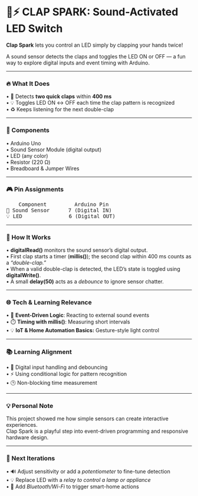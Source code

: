 # 👏⚡ CLAP SPARK: Sound-Activated LED Switch

**Clap Spark** lets you control an LED simply by clapping your hands twice!

A sound sensor detects the claps and toggles the LED ON or OFF — a fun way to explore digital inputs and event timing with Arduino.
________________________________________
### 🔥 What It Does

•	🎤 Detects **two quick claps** within **400 ms** <br>
•	💡 Toggles LED ON ↔ OFF each time the clap pattern is recognized <br>
•	♻️ Keeps listening for the next double-clap <br>
________________________________________
### 🧰 Components

•	Arduino Uno <br>
•	Sound Sensor Module (digital output) <br>
•	LED (any color) <br>
•	Resistor (220 Ω) <br>
•	Breadboard & Jumper Wires <br>
________________________________________
### 🎮 Pin Assignments
<pre>
    Component	      Arduino Pin
🎤 Sound Sensor   	7 (Digital IN)
💡 LED	            6 (Digital OUT)
</pre>
________________________________________
### 🧠 How It Works

•	**digitalRead()** monitors the sound sensor’s digital output. <br>
•	First clap starts a timer (**millis()**); the second clap within 400 ms counts as a _“double-clap.”_ <br>
•	When a valid double-clap is detected, the LED’s state is toggled using **digitalWrite()**. <br>
•	A small **delay(50)** acts as a _debounce_ to ignore sensor chatter. <br>
________________________________________
### 🌐 Tech & Learning Relevance

•	🧩 **Event-Driven Logic**: Reacting to external sound events <br>
•	⏱️ **Timing with millis()**: Measuring short intervals <br>
•	💡 **IoT & Home Automation Basics:** Gesture-style light control <br>
________________________________________
### 📚 Learning Alignment

•	📘 Digital input handling and debouncing <br>
•	⚡ Using conditional logic for pattern recognition <br>
•	🕒 Non-blocking time measurement <br>
________________________________________
### 💡 Personal Note

This project showed me how simple sensors can create interactive experiences. <br>
Clap Spark is a playful step into event-driven programming and responsive hardware design.
________________________________________
### 🚀 Next Iterations

•	🔊 Adjust sensitivity or add a _potentiometer_ to fine-tune detection <br>
•	💡 Replace LED with a _relay to control a lamp or appliance_ <br>
•	📶 Add _Bluetooth/Wi-Fi_ to trigger smart-home actions <br>
